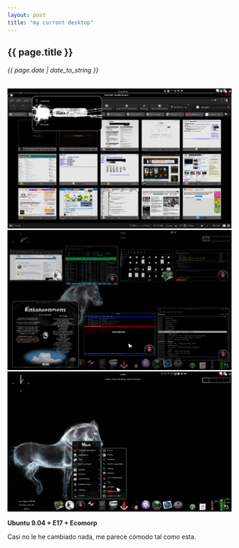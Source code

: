```yaml
---
layout: post
title: "my current desktop"
---
```


## {{ page.title }}
###### {{ page.date | date_to_string }}

[![alt text](/assets/img/5.png)](/assets/img/5.png)
[![alt text](/assets/img/6.png)](/assets/img/6.png)
[![alt text](/assets/img/7.png)](/assets/img/7png)

**Ubuntu 9.04 + E17 + Ecomorp**

Casi no le he cambiado nada, me parece cómodo tal como esta.
